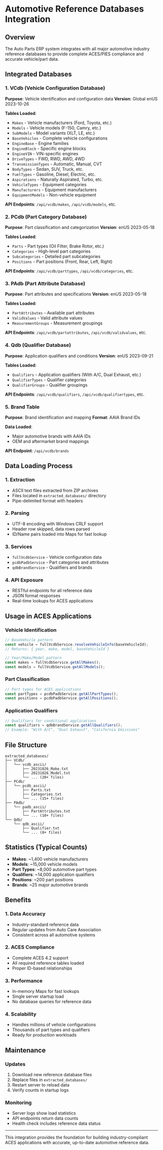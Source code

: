 # Automotive Reference Databases Integration

## Overview
The Auto Parts ERP system integrates with all major automotive industry reference databases to provide complete ACES/PIES compliance and accurate vehicle/part data.

## Integrated Databases

### 1. VCdb (Vehicle Configuration Database)
**Purpose**: Vehicle identification and configuration data
**Version**: Global enUS 2023-10-26

**Tables Loaded**:
- `Makes` - Vehicle manufacturers (Ford, Toyota, etc.)
- `Models` - Vehicle models (F-150, Camry, etc.)
- `SubModels` - Model variants (XLT, LE, etc.)
- `BaseVehicles` - Complete vehicle configurations
- `EngineBase` - Engine families
- `EngineBlock` - Specific engine blocks
- `EngineVIN` - VIN-specific engines
- `DriveTypes` - FWD, RWD, AWD, 4WD
- `TransmissionTypes` - Automatic, Manual, CVT
- `BodyTypes` - Sedan, SUV, Truck, etc.
- `FuelTypes` - Gasoline, Diesel, Electric, etc.
- `Aspirations` - Naturally Aspirated, Turbo, etc.
- `VehicleTypes` - Equipment categories
- `Manufacturers` - Equipment manufacturers
- `EquipmentModels` - Non-vehicle equipment

**API Endpoints**: `/api/vcdb/makes`, `/api/vcdb/models`, etc.

### 2. PCdb (Part Category Database)
**Purpose**: Part classification and categorization
**Version**: enUS 2023-05-18

**Tables Loaded**:
- `Parts` - Part types (Oil Filter, Brake Rotor, etc.)
- `Categories` - High-level part categories
- `Subcategories` - Detailed part subcategories
- `Positions` - Part positions (Front, Rear, Left, Right)

**API Endpoints**: `/api/vcdb/parttypes`, `/api/vcdb/categories`, etc.

### 3. PAdb (Part Attribute Database)
**Purpose**: Part attributes and specifications
**Version**: enUS 2023-05-18

**Tables Loaded**:
- `PartAttributes` - Available part attributes
- `ValidValues` - Valid attribute values
- `MeasurementGroups` - Measurement groupings

**API Endpoints**: `/api/vcdb/partattributes`, `/api/vcdb/validvalues`, etc.

### 4. Qdb (Qualifier Database)
**Purpose**: Application qualifiers and conditions
**Version**: enUS 2023-09-21

**Tables Loaded**:
- `Qualifiers` - Application qualifiers (With A/C, Dual Exhaust, etc.)
- `QualifierTypes` - Qualifier categories
- `QualifierGroups` - Qualifier groupings

**API Endpoints**: `/api/vcdb/qualifiers`, `/api/vcdb/qualifiertypes`, etc.

### 5. Brand Table
**Purpose**: Brand identification and mapping
**Format**: AAIA Brand IDs

**Data Loaded**:
- Major automotive brands with AAIA IDs
- OEM and aftermarket brand mappings

**API Endpoint**: `/api/vcdb/brands`

## Data Loading Process

### 1. Extraction
- ASCII text files extracted from ZIP archives
- Files located in `extracted_databases/` directory
- Pipe-delimited format with headers

### 2. Parsing
- UTF-8 encoding with Windows CRLF support
- Header row skipped, data rows parsed
- ID/Name pairs loaded into Maps for fast lookup

### 3. Services
- `fullVcdbService` - Vehicle configuration data
- `pcdbPadbService` - Part categories and attributes
- `qdbBrandService` - Qualifiers and brands

### 4. API Exposure
- RESTful endpoints for all reference data
- JSON format responses
- Real-time lookups for ACES applications

## Usage in ACES Applications

### Vehicle Identification
```javascript
// BaseVehicle pattern
const vehicle = fullVcdbService.resolveVehicleInfo(baseVehicleId);
// Returns: { year, make, model, baseVehicleId }

// Year/Make/Model pattern
const makes = fullVcdbService.getAllMakes();
const models = fullVcdbService.getAllModels();
```

### Part Classification
```javascript
// Part types for ACES applications
const partTypes = pcdbPadbService.getAllPartTypes();
const positions = pcdbPadbService.getAllPositions();
```

### Application Qualifiers
```javascript
// Qualifiers for conditional applications
const qualifiers = qdbBrandService.getAllQualifiers();
// Example: "With A/C", "Dual Exhaust", "California Emissions"
```

## File Structure
```
extracted_databases/
├── VCdb/
│   └── vcdb_ascii/
│       ├── 20231026_Make.txt
│       ├── 20231026_Model.txt
│       └── ... (20+ files)
├── PCdb/
│   └── pcdb_ascii/
│       ├── Parts.txt
│       ├── Categories.txt
│       └── ... (15+ files)
├── PAdb/
│   └── padb_ascii/
│       ├── PartAttributes.txt
│       └── ... (10+ files)
└── Qdb/
    └── qdb_ascii/
        ├── Qualifier.txt
        └── ... (8+ files)
```

## Statistics (Typical Counts)
- **Makes**: ~1,400 vehicle manufacturers
- **Models**: ~15,000 vehicle models
- **Part Types**: ~8,000 automotive part types
- **Qualifiers**: ~14,000 application qualifiers
- **Positions**: ~200 part positions
- **Brands**: ~25 major automotive brands

## Benefits

### 1. **Data Accuracy**
- Industry-standard reference data
- Regular updates from Auto Care Association
- Consistent across all automotive systems

### 2. **ACES Compliance**
- Complete ACES 4.2 support
- All required reference tables loaded
- Proper ID-based relationships

### 3. **Performance**
- In-memory Maps for fast lookups
- Single server startup load
- No database queries for reference data

### 4. **Scalability**
- Handles millions of vehicle configurations
- Thousands of part types and qualifiers
- Ready for production workloads

## Maintenance

### Updates
1. Download new reference database files
2. Replace files in `extracted_databases/`
3. Restart server to reload data
4. Verify counts in startup logs

### Monitoring
- Server logs show load statistics
- API endpoints return data counts
- Health check includes reference data status

---

This integration provides the foundation for building industry-compliant ACES applications with accurate, up-to-date automotive reference data.